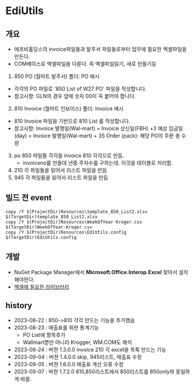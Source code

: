 ﻿# EdiUtils

## 개요

- 에프비홀딩스의 invoice파일들과 발주서 파일들로부터 업무에 필요한 엑셀파일을 만든다.
- COM베이스로 엑셀파일을 다룬다. 즉 엑셀파일읽기, 새로 만들기등

1. 850 PO (월마트 발주서) 폴더: PO 예시
- 각각의 PO 파일로 '850 List of W27 PO' 파일을 작성합니다.
- 참고사항: GLN의 경우 앞에 숫자 00이 꼭 붙어야 합니다.

2. 810 Invoice (월마트 인보이스) 폴더: Invoice 예시
- 810 Invoice 파일을 기반으로 810 List 를 작성합니다.
- 참고사항:
  Invoice 발행일(Wal-mart) = Invoice 상신일(FBH) +3
  예상 입금일(day) = Invoice 발행일(Wal-mart) + 35
  Order (pack): 해당 PO의 주문 총 수량

3. po 850 파일들 각각을 invoice 810 각각으로 만듬.
   - invoiceno를 만들데 년중 주차수를 구하는데. 이것을 테이블로 처리함.
4. 210 각 파일들을 읽어서 리스트 파일을 만듬
5. 945 각 파일들을 읽어서 리스트 파일을 만듬

## 빌드 전 event
```
copy /Y $(ProjectDir)Resources\template_850_List2.xlsx $(TargetDir)template_850_List2.xlsx
copy /Y $(ProjectDir)Resources\WeekOfYear-Kroger.csv $(TargetDir)WeekOfYear-Kroger.csv
copy /Y $(ProjectDir)Resources\EdiUtils.config $(TargetDir)EdiUtils.config

```
## 개발

- NuGet Package Manager에서  **Microsoft.Office.Interop.Excel** 찾아서 설치해야한다.
- [엑셀에 필요한 라이브러리](https://www.freecodespot.com/blog/csharp-import-excel/)


## history

- 2023-08-22 : 850->810 각각 만드는 기능을 추가했슴
- 2023-08-23 : 매출표를 위한 통계기능
  * PO List에 항목추가
  * Wallmart뿐만 아니라 Krogger, WM.COM도 해석
- 2023-08-24 : 버젼 1.3.0.0  invoice 210 각 excel을 목록 만드는 기능
- 2023-09-04 : 버젼 1.4.0.0 skip, 945리스트, 매출표 수정
- 2023-09-05 : 버젼 1.6.0.0 매출표 계산 오류 수정
- 2023-09-07 : 버젼 1.7.2.0 810,850리스트에서 850리스트를 850only와 동일하게 바꿈. 
